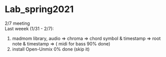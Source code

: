 # Lab_spring2021

2/7 meeting\
Last weeek (1/31 - 2/7):
1. madmom library, audio => chroma => chord symbol & timestamp => root note & timestamp => ( midi for bass 90% done)
2. install Open-Unmix 0% done (skip it)

